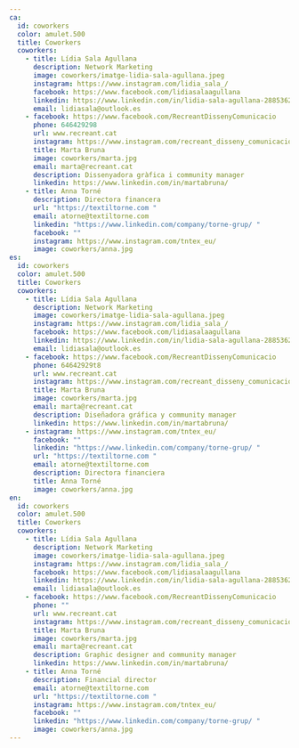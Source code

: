 ```yaml
---
ca:
  id: coworkers
  color: amulet.500
  title: Coworkers
  coworkers:
    - title: Lídia Sala Agullana
      description: Network Marketing
      image: coworkers/imatge-lidia-sala-agullana.jpeg
      instagram: https://www.instagram.com/lidia_sala_/
      facebook: https://www.facebook.com/lidiasalaagullana
      linkedin: https://www.linkedin.com/in/lidia-sala-agullana-288536220
      email: lidiasala@outlook.es
    - facebook: https://www.facebook.com/RecreantDissenyComunicacio
      phone: 646429298
      url: www.recreant.cat
      instagram: https://www.instagram.com/recreant_disseny_comunicacio/
      title: Marta Bruna
      image: coworkers/marta.jpg
      email: marta@recreant.cat
      description: Dissenyadora gràfica i community manager
      linkedin: https://www.linkedin.com/in/martabruna/
    - title: Anna Torné
      description: Directora financera
      url: "https://textiltorne.com "
      email: atorne@textiltorne.com
      linkedin: "https://www.linkedin.com/company/torne-grup/ "
      facebook: ""
      instagram: https://www.instagram.com/tntex_eu/
      image: coworkers/anna.jpg
es:
  id: coworkers
  color: amulet.500
  title: Coworkers
  coworkers:
    - title: Lídia Sala Agullana
      description: Network Marketing
      image: coworkers/imatge-lidia-sala-agullana.jpeg
      instagram: https://www.instagram.com/lidia_sala_/
      facebook: https://www.facebook.com/lidiasalaagullana
      linkedin: https://www.linkedin.com/in/lidia-sala-agullana-288536220
      email: lidiasala@outlook.es
    - facebook: https://www.facebook.com/RecreantDissenyComunicacio
      phone: 64642929t8
      url: www.recreant.cat
      instagram: https://www.instagram.com/recreant_disseny_comunicacio/
      title: Marta Bruna
      image: coworkers/marta.jpg
      email: marta@recreant.cat
      description: Diseñadora gráfica y community manager
      linkedin: https://www.linkedin.com/in/martabruna/
    - instagram: https://www.instagram.com/tntex_eu/
      facebook: ""
      linkedin: "https://www.linkedin.com/company/torne-grup/ "
      url: "https://textiltorne.com "
      email: atorne@textiltorne.com
      description: Directora financiera
      title: Anna Torné
      image: coworkers/anna.jpg
en:
  id: coworkers
  color: amulet.500
  title: Coworkers
  coworkers:
    - title: Lídia Sala Agullana
      description: Network Marketing
      image: coworkers/imatge-lidia-sala-agullana.jpeg
      instagram: https://www.instagram.com/lidia_sala_/
      facebook: https://www.facebook.com/lidiasalaagullana
      linkedin: https://www.linkedin.com/in/lidia-sala-agullana-288536220
      email: lidiasala@outlook.es
    - facebook: https://www.facebook.com/RecreantDissenyComunicacio
      phone: ""
      url: www.recreant.cat
      instagram: https://www.instagram.com/recreant_disseny_comunicacio/
      title: Marta Bruna
      image: coworkers/marta.jpg
      email: marta@recreant.cat
      description: Graphic designer and community manager
      linkedin: https://www.linkedin.com/in/martabruna/
    - title: Anna Torné
      description: Financial director
      email: atorne@textiltorne.com
      url: "https://textiltorne.com "
      instagram: https://www.instagram.com/tntex_eu/
      facebook: ""
      linkedin: "https://www.linkedin.com/company/torne-grup/ "
      image: coworkers/anna.jpg
---
```

